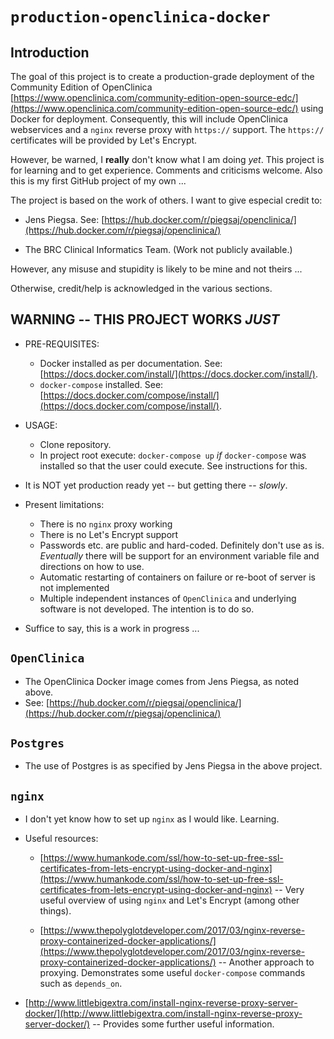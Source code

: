 # `production-openclinica-docker`

## Introduction

The goal of this project is to create a production-grade deployment of the Community Edition of OpenClinica [https://www.openclinica.com/community-edition-open-source-edc/](https://www.openclinica.com/community-edition-open-source-edc/) using Docker for deployment. Consequently, this will include OpenClinica webservices and a `nginx` reverse proxy with `https://` support. The `https://` certificates will be provided by Let's Encrypt.

However, be warned, I **really** don't know what I am doing *yet*. This project is for learning and to get experience. Comments and criticisms welcome. Also this is my first GitHub project of my own ...

The project is based on the work of others. I want to give especial credit to:

- Jens Piegsa. See: [https://hub.docker.com/r/piegsaj/openclinica/](https://hub.docker.com/r/piegsaj/openclinica/)

- The BRC Clinical Informatics Team. (Work not publicly available.)

However, any misuse and stupidity is likely to be mine and not theirs ...

Otherwise, credit/help is acknowledged in the various sections.

## **WARNING** -- THIS PROJECT WORKS *JUST*

- PRE-REQUISITES:
  - Docker installed as per documentation. See: [https://docs.docker.com/install/](https://docs.docker.com/install/).
  - `docker-compose` installed. See: [https://docs.docker.com/compose/install/](https://docs.docker.com/compose/install/).
- USAGE:
  - Clone repository.
  - In project root execute: `docker-compose up` *if* `docker-compose` was installed so that the user could execute. See instructions for this.

- It is NOT yet production ready yet -- but getting there -- *slowly*.
- Present limitations:
  - There is no `nginx` proxy working
  - There is no Let's Encrypt support
  - Passwords etc. are public and hard-coded. Definitely don't use as is. *Eventually* there will be support for an environment variable file and directions on how to use.
  - Automatic restarting of containers on failure or re-boot of server is not implemented
  - Multiple independent instances of `OpenClinica` and underlying software is not developed. The intention is to do so.

- Suffice to say, this is a work in progress ...

## `OpenClinica`

- The OpenClinica Docker image comes from Jens Piegsa, as noted above.
- See: [https://hub.docker.com/r/piegsaj/openclinica/](https://hub.docker.com/r/piegsaj/openclinica/)

## `Postgres`

- The use of Postgres is as specified by Jens Piegsa in the above project.

## `nginx`

- I don't yet know how to set up `nginx` as I would like. Learning.
- Useful resources:
  - [https://www.humankode.com/ssl/how-to-set-up-free-ssl-certificates-from-lets-encrypt-using-docker-and-nginx](https://www.humankode.com/ssl/how-to-set-up-free-ssl-certificates-from-lets-encrypt-using-docker-and-nginx) -- Very useful overview of using `nginx` and Let's Encrypt (among other things).

  - [https://www.thepolyglotdeveloper.com/2017/03/nginx-reverse-proxy-containerized-docker-applications/](https://www.thepolyglotdeveloper.com/2017/03/nginx-reverse-proxy-containerized-docker-applications/) -- Another approach to proxying. Demonstrates some useful `docker-compose` commands such as `depends_on`.

- [http://www.littlebigextra.com/install-nginx-reverse-proxy-server-docker/](http://www.littlebigextra.com/install-nginx-reverse-proxy-server-docker/)  -- Provides some further useful information.
  